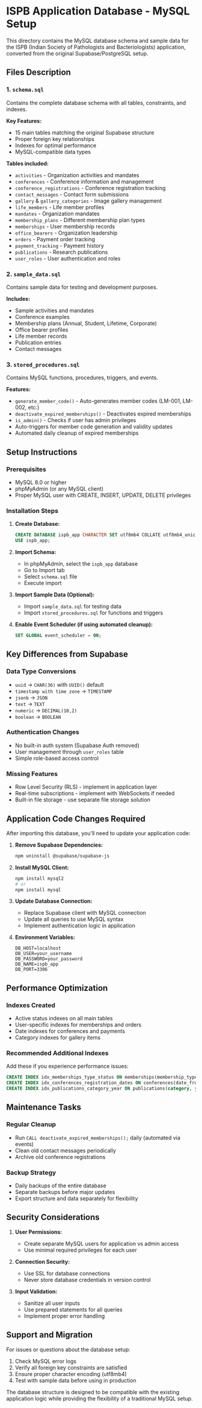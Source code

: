 # ISPB Application Database - MySQL Setup

This directory contains the MySQL database schema and sample data for the ISPB (Indian Society of Pathologists and Bacteriologists) application, converted from the original Supabase/PostgreSQL setup.

## Files Description

### 1. `schema.sql`
Contains the complete database schema with all tables, constraints, and indexes.

**Key Features:**
- 15 main tables matching the original Supabase structure
- Proper foreign key relationships
- Indexes for optimal performance
- MySQL-compatible data types

**Tables included:**
- `activities` - Organization activities and mandates
- `conferences` - Conference information and management
- `conference_registrations` - Conference registration tracking
- `contact_messages` - Contact form submissions
- `gallery` & `gallery_categories` - Image gallery management
- `life_members` - Life member profiles
- `mandates` - Organization mandates
- `membership_plans` - Different membership plan types
- `memberships` - User membership records
- `office_bearers` - Organization leadership
- `orders` - Payment order tracking
- `payment_tracking` - Payment history
- `publications` - Research publications
- `user_roles` - User authentication and roles

### 2. `sample_data.sql`
Contains sample data for testing and development purposes.

**Includes:**
- Sample activities and mandates
- Conference examples
- Membership plans (Annual, Student, Lifetime, Corporate)
- Office bearer profiles
- Life member records
- Publication entries
- Contact messages

### 3. `stored_procedures.sql`
Contains MySQL functions, procedures, triggers, and events.

**Features:**
- `generate_member_code()` - Auto-generates member codes (LM-001, LM-002, etc.)
- `deactivate_expired_memberships()` - Deactivates expired memberships
- `is_admin()` - Checks if user has admin privileges
- Auto-triggers for member code generation and validity updates
- Automated daily cleanup of expired memberships

## Setup Instructions

### Prerequisites
- MySQL 8.0 or higher
- phpMyAdmin (or any MySQL client)
- Proper MySQL user with CREATE, INSERT, UPDATE, DELETE privileges

### Installation Steps

1. **Create Database:**
   ```sql
   CREATE DATABASE ispb_app CHARACTER SET utf8mb4 COLLATE utf8mb4_unicode_ci;
   USE ispb_app;
   ```

2. **Import Schema:**
   - In phpMyAdmin, select the `ispb_app` database
   - Go to Import tab
   - Select `schema.sql` file
   - Execute import

3. **Import Sample Data (Optional):**
   - Import `sample_data.sql` for testing data
   - Import `stored_procedures.sql` for functions and triggers

4. **Enable Event Scheduler (if using automated cleanup):**
   ```sql
   SET GLOBAL event_scheduler = ON;
   ```

## Key Differences from Supabase

### Data Type Conversions
- `uuid` → `CHAR(36)` with `UUID()` default
- `timestamp with time zone` → `TIMESTAMP`
- `jsonb` → `JSON`
- `text` → `TEXT`
- `numeric` → `DECIMAL(10,2)`
- `boolean` → `BOOLEAN`

### Authentication Changes
- No built-in auth system (Supabase Auth removed)
- User management through `user_roles` table
- Simple role-based access control

### Missing Features
- Row Level Security (RLS) - implement in application layer
- Real-time subscriptions - implement with WebSockets if needed
- Built-in file storage - use separate file storage solution

## Application Code Changes Required

After importing this database, you'll need to update your application code:

1. **Remove Supabase Dependencies:**
   ```bash
   npm uninstall @supabase/supabase-js
   ```

2. **Install MySQL Client:**
   ```bash
   npm install mysql2
   # or
   npm install mysql
   ```

3. **Update Database Connection:**
   - Replace Supabase client with MySQL connection
   - Update all queries to use MySQL syntax
   - Implement authentication logic in application

4. **Environment Variables:**
   ```env
   DB_HOST=localhost
   DB_USER=your_username
   DB_PASSWORD=your_password
   DB_NAME=ispb_app
   DB_PORT=3306
   ```

## Performance Optimization

### Indexes Created
- Active status indexes on all main tables
- User-specific indexes for memberships and orders
- Date indexes for conferences and payments
- Category indexes for gallery items

### Recommended Additional Indexes
Add these if you experience performance issues:
```sql
CREATE INDEX idx_memberships_type_status ON memberships(membership_type, status);
CREATE INDEX idx_conferences_registration_dates ON conferences(date_from, registration_required);
CREATE INDEX idx_publications_category_year ON publications(category, year);
```

## Maintenance Tasks

### Regular Cleanup
- Run `CALL deactivate_expired_memberships();` daily (automated via events)
- Clean old contact messages periodically
- Archive old conference registrations

### Backup Strategy
- Daily backups of the entire database
- Separate backups before major updates
- Export structure and data separately for flexibility

## Security Considerations

1. **User Permissions:**
   - Create separate MySQL users for application vs admin access
   - Use minimal required privileges for each user

2. **Connection Security:**
   - Use SSL for database connections
   - Never store database credentials in version control

3. **Input Validation:**
   - Sanitize all user inputs
   - Use prepared statements for all queries
   - Implement proper error handling

## Support and Migration

For issues or questions about the database setup:
1. Check MySQL error logs
2. Verify all foreign key constraints are satisfied
3. Ensure proper character encoding (utf8mb4)
4. Test with sample data before using in production

The database structure is designed to be compatible with the existing application logic while providing the flexibility of a traditional MySQL setup.